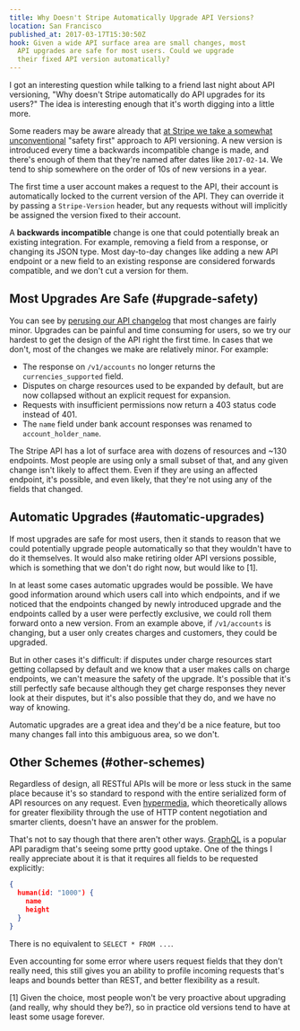 ```yaml
---
title: Why Doesn't Stripe Automatically Upgrade API Versions?
location: San Francisco
published_at: 2017-03-17T15:30:50Z
hook: Given a wide API surface area are small changes, most
  API upgrades are safe for most users. Could we upgrade
  their fixed API version automatically?
---
```


I got an interesting question while talking to a friend
last night about API versioning, "Why doesn't Stripe
automatically do API upgrades for its users?" The idea is
interesting enough that it's worth digging into a little
more.

Some readers may be aware already that [at Stripe we take a
somewhat unconventional][upgrades] "safety first" approach
to API versioning. A new version is introduced every time a
backwards incompatible change is made, and there's enough
of them that they're named after dates like `2017-02-14`.
We tend to ship somewhere on the order of 10s of new
versions in a year.

The first time a user account makes a request to the API,
their account is automatically locked to the current
version of the API. They can override it by passing a
`Stripe-Version` header, but any requests without will
implicitly be assigned the version fixed to their account.

A **backwards incompatible** change is one that could
potentially break an existing integration. For example,
removing a field from a response, or changing its JSON
type. Most day-to-day changes like adding a new API
endpoint or a new field to an existing response are
considered forwards compatible, and we don't cut a version
for them.

## Most Upgrades Are Safe (#upgrade-safety)

You can see by [perusing our API changelog][changelog] that
most changes are fairly minor. Upgrades can be painful and
time consuming for users, so we try our hardest to get the
design of the API right the first time. In cases that we
don't, most of the changes we make are relatively minor.
For example:

* The response on `/v1/accounts` no longer returns the
  `currencies_supported` field.
* Disputes on charge resources used to be expanded by
  default, but are now collapsed without an explicit
  request for expansion.
* Requests with insufficient permissions now return a 403
  status code instead of 401.
* The `name` field under bank account responses was renamed
  to `account_holder_name`.

The Stripe API has a lot of surface area with dozens of
resources and ~130 endpoints. Most people are using only a
small subset of that, and any given change isn't likely to
affect them. Even if they are using an affected endpoint,
it's possible, and even likely, that they're not using any
of the fields that changed.

## Automatic Upgrades (#automatic-upgrades)

If most upgrades are safe for most users, then it stands to
reason that we could potentially upgrade people
automatically so that they wouldn't have to do it
themselves. It would also make retiring older API versions
possible, which is something that we don't do right now,
but would like to [1].

In at least some cases automatic upgrades would be
possible. We have good information around which users call
into which endpoints, and if we noticed that the endpoints
changed by newly introduced upgrade and the endpoints
called by a user were perfectly exclusive, we could roll
them forward onto a new version. From an example above, if
`/v1/accounts` is changing, but a user only creates charges
and customers, they could be upgraded.

But in other cases it's difficult: if disputes under charge
resources start getting collapsed by default and we know
that a user makes calls on charge endpoints, we can't
measure the safety of the upgrade. It's possible that it's
still perfectly safe because although they get charge
responses they never look at their disputes, but it's also
possible that they do, and we have no way of knowing.

Automatic upgrades are a great idea and they'd be a nice
feature, but too many changes fall into this ambiguous
area, so we don't.

## Other Schemes (#other-schemes)

Regardless of design, all RESTful APIs will be more or less
stuck in the same place because it's so standard to respond
with the entire serialized form of API resources on any
request. Even [hypermedia][hypermedia], which theoretically
allows for greater flexibility through the use of HTTP
content negotiation and smarter clients, doesn't have an
answer for the problem.

That's not to say though that there aren't other ways.
[GraphQL][graphql] is a popular API paradigm that's seeing
some prtty good uptake. One of the things I really
appreciate about it is that it requires all fields to be
requested explicitly:

``` json
{
  human(id: "1000") {
    name
    height
  }
}
```

There is no equivalent to `SELECT * FROM ...`.

Even accounting for some error where users request fields
that they don't really need, this still gives you an
ability to profile incoming requests that's leaps and
bounds better than REST, and better flexibility as a
result.

[changelog]: https://stripe.com/docs/upgrades#api-changelog
[graphql]: http://graphql.org/learn/queries/
[hypermedia]: https://en.wikipedia.org/wiki/HATEOAS
[upgrades]: https://stripe.com/docs/upgrades

[1] Given the choice, most people won't be very proactive
    about upgrading (and really, why should they be?), so
    in practice old versions tend to have at least some
    usage forever.
